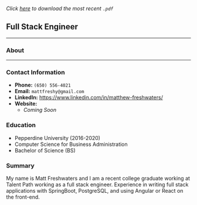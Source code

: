 *Click [here](www.google.com) to download the most recent `.pdf`*

## Full Stack Engineer ##

---

### About  ###

---

### Contact Information ###

* **Phone:** `(650) 556-4021`
* **Email:** ```mattfreshy@gmail.com```
* **LinkedIn:** https://www.linkedin.com/in/matthew-freshwaters/
* **Website:** 
  * *Coming Soon*

### Education ###

* Pepperdine University (2016-2020)
* Computer Science for Business Administration
* Bachelor of Science (BS)

### Summary ###

My name is Matt Freshwaters and I am a recent college graduate working at Talent Path working as a full stack engineer.  Experience in writing full stack applications with SpringBoot, PostgreSQL, and using Angular or React on the front-end.  

